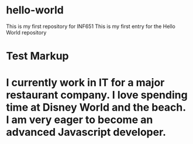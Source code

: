 # hello-world
This is my first repository for INF651
This is my first entry for the Hello World repository
<h1>Test Markup<h1>
  I currently work in IT for a major restaurant company. I 
  love spending time at Disney World and the beach. I am very eager to become
  an advanced Javascript developer.
